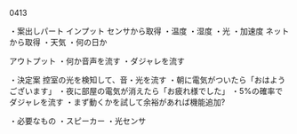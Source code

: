0413

・案出しパート
  インプット
    センサから取得
      ・温度
      ・湿度
      ・光
      ・加速度
    ネットから取得
      ・天気
      ・何の日か
  
  
  アウトプット
    ・何か音声を流す
      ・ダジャレを流す
  
  
・決定案
  控室の光を検知して、音・光を流す
    ・朝に電気がついたら「おはようございます」
    ・夜に部屋の電気が消えたら「お疲れ様でした」
    ・5%の確率でダジャレを流す
    ・まず動くかを試して余裕があれば機能追加?
    
・必要なもの
  ・スピーカー
  ・光センサ
  
